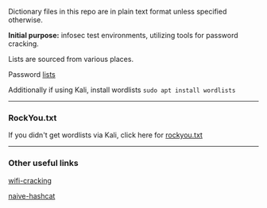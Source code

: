 Dictionary files in this repo are in plain text format unless specified otherwise.

<b>Initial purpose:</b> infosec test environments, utilizing tools for password cracking.

Lists are sourced from various places.

Password [lists](lists)

Additionally if using Kali, install wordlists
```sudo apt install wordlists```

----

### RockYou.txt 

If you didn't get wordlists via Kali, click here for [rockyou.txt](https://github.com/brannondorsey/naive-hashcat/releases/download/data/rockyou.txt)

----

### Other useful links

[wifi-cracking](https://github.com/brannondorsey/wifi-cracking)

[naive-hashcat](https://github.com/brannondorsey/naive-hashcat)
